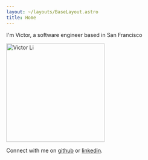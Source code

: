 ```yaml
---
layout: ~/layouts/BaseLayout.astro
title: Home
---
```


I'm Victor, a software engineer based in San Francisco

<img src="https://github.com/iamvictorli.png" alt="Victor Li" width="260" height="260"/>

Connect with me on [github](https://github.com/iamvictorli) or [linkedin](https://www.linkedin.com/in/iamvictorli/).
